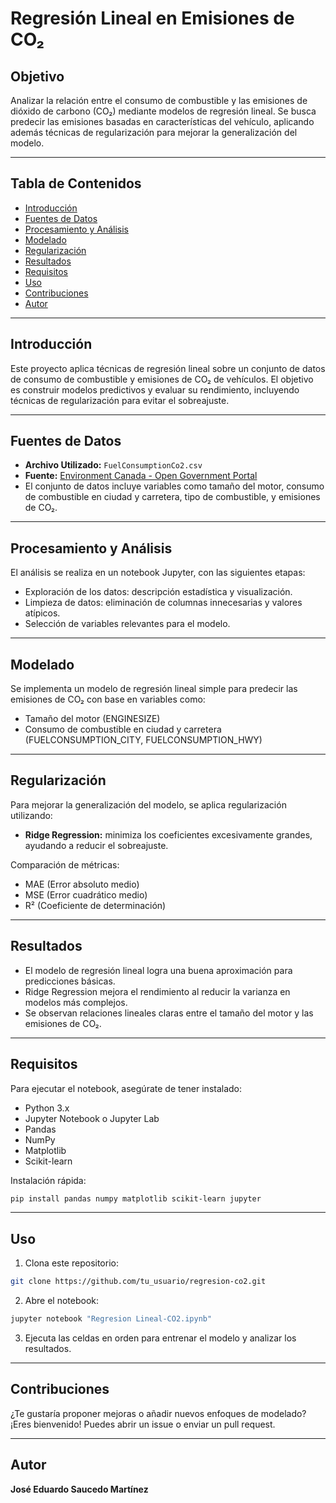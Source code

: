 # Regresión Lineal en Emisiones de CO₂

## Objetivo  
Analizar la relación entre el consumo de combustible y las emisiones de dióxido de carbono (CO₂) mediante modelos de regresión lineal. Se busca predecir las emisiones basadas en características del vehículo, aplicando además técnicas de regularización para mejorar la generalización del modelo.

---

## Tabla de Contenidos
- [Introducción](#introducción)  
- [Fuentes de Datos](#fuentes-de-datos)  
- [Procesamiento y Análisis](#procesamiento-y-análisis)  
- [Modelado](#modelado)  
- [Regularización](#regularización)  
- [Resultados](#resultados)  
- [Requisitos](#requisitos)  
- [Uso](#uso)  
- [Contribuciones](#contribuciones)  
- [Autor](#autor)  

---

## Introducción  
Este proyecto aplica técnicas de regresión lineal sobre un conjunto de datos de consumo de combustible y emisiones de CO₂ de vehículos. El objetivo es construir modelos predictivos y evaluar su rendimiento, incluyendo técnicas de regularización para evitar el sobreajuste.

---

## Fuentes de Datos  
- **Archivo Utilizado:** `FuelConsumptionCo2.csv`  
- **Fuente:** [Environment Canada - Open Government Portal](https://open.canada.ca/data/en/dataset)  
- El conjunto de datos incluye variables como tamaño del motor, consumo de combustible en ciudad y carretera, tipo de combustible, y emisiones de CO₂.

---

## Procesamiento y Análisis  
El análisis se realiza en un notebook Jupyter, con las siguientes etapas:
- Exploración de los datos: descripción estadística y visualización.
- Limpieza de datos: eliminación de columnas innecesarias y valores atípicos.
- Selección de variables relevantes para el modelo.

---

## Modelado  
Se implementa un modelo de regresión lineal simple para predecir las emisiones de CO₂ con base en variables como:
- Tamaño del motor (ENGINESIZE)
- Consumo de combustible en ciudad y carretera (FUELCONSUMPTION_CITY, FUELCONSUMPTION_HWY)

---

## Regularización  
Para mejorar la generalización del modelo, se aplica regularización utilizando:
- **Ridge Regression:** minimiza los coeficientes excesivamente grandes, ayudando a reducir el sobreajuste.

Comparación de métricas:
- MAE (Error absoluto medio)
- MSE (Error cuadrático medio)
- R² (Coeficiente de determinación)

---

## Resultados  
- El modelo de regresión lineal logra una buena aproximación para predicciones básicas.
- Ridge Regression mejora el rendimiento al reducir la varianza en modelos más complejos.
- Se observan relaciones lineales claras entre el tamaño del motor y las emisiones de CO₂.

---

## Requisitos  
Para ejecutar el notebook, asegúrate de tener instalado:

- Python 3.x  
- Jupyter Notebook o Jupyter Lab  
- Pandas  
- NumPy  
- Matplotlib  
- Scikit-learn  

Instalación rápida:
```bash
pip install pandas numpy matplotlib scikit-learn jupyter
```

---

## Uso  
1. Clona este repositorio:
```bash
git clone https://github.com/tu_usuario/regresion-co2.git
```
2. Abre el notebook:
```bash
jupyter notebook "Regresion Lineal-CO2.ipynb"
```
3. Ejecuta las celdas en orden para entrenar el modelo y analizar los resultados.

---

## Contribuciones  
¿Te gustaría proponer mejoras o añadir nuevos enfoques de modelado?  
¡Eres bienvenido! Puedes abrir un issue o enviar un pull request.

---

## Autor  
**José Eduardo Saucedo Martínez** 
